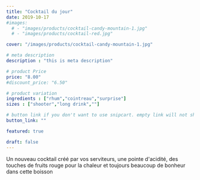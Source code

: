 ```yaml
---
title: "Cocktail du jour"
date: 2019-10-17
#images:
  # - "images/products/cocktail-candy-mountain-1.jpg"
  # - "images/products/cocktail-red.jpg"

cover: "/images/products/cocktail-candy-mountain-1.jpg"

# meta description
description : "this is meta description"

# product Price
price: "8.00"
#discount_price: "6.50"

# product variation
ingredients : ["rhum","cointreau","surprise"]
sizes : ["shooter","long drink",""]

# button link if you don't want to use snipcart. empty link will not show button
button_link: ""

featured: true

draft: false
---
```


Un nouveau cocktail créé par vos serviteurs, une pointe d'acidité, des touches de fruits rouge pour la chaleur et toujours beaucoup de bonheur dans cette boisson
